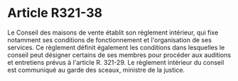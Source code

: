 # Article R321-38

<p>Le        Conseil des maisons de vente établit son règlement intérieur, qui fixe notamment ses conditions de fonctionnement et l'organisation de ses services. Ce règlement définit également les conditions dans lesquelles le conseil peut désigner certains de ses membres pour procéder aux auditions et entretiens prévus à l'article R. 321-29. Le règlement intérieur du conseil est communiqué au garde des sceaux, ministre de la justice.</p>